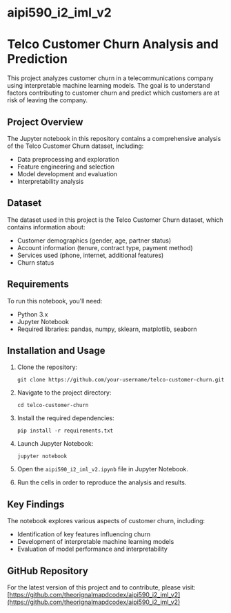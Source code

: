 # aipi590_i2_iml_v2

# Telco Customer Churn Analysis and Prediction

This project analyzes customer churn in a telecommunications company using interpretable machine learning models. The goal is to understand factors contributing to customer churn and predict which customers are at risk of leaving the company.

## Project Overview

The Jupyter notebook in this repository contains a comprehensive analysis of the Telco Customer Churn dataset, including:

- Data preprocessing and exploration
- Feature engineering and selection
- Model development and evaluation
- Interpretability analysis

## Dataset

The dataset used in this project is the Telco Customer Churn dataset, which contains information about:

- Customer demographics (gender, age, partner status)
- Account information (tenure, contract type, payment method)
- Services used (phone, internet, additional features)
- Churn status

## Requirements

To run this notebook, you'll need:

- Python 3.x
- Jupyter Notebook
- Required libraries: pandas, numpy, sklearn, matplotlib, seaborn

## Installation and Usage

1. Clone the repository:
   ```
   git clone https://github.com/your-username/telco-customer-churn.git
   ```

2. Navigate to the project directory:
   ```
   cd telco-customer-churn
   ```

3. Install the required dependencies:
   ```
   pip install -r requirements.txt
   ```

4. Launch Jupyter Notebook:
   ```
   jupyter notebook
   ```

5. Open the `aipi590_i2_iml_v2.ipynb` file in Jupyter Notebook.

6. Run the cells in order to reproduce the analysis and results.

## Key Findings

The notebook explores various aspects of customer churn, including:

- Identification of key features influencing churn
- Development of interpretable machine learning models
- Evaluation of model performance and interpretability

## GitHub Repository

For the latest version of this project and to contribute, please visit:
[https://github.com/theorignalmapdcodex/aipi590_i2_iml_v2](https://github.com/theorignalmapdcodex/aipi590_i2_iml_v2)